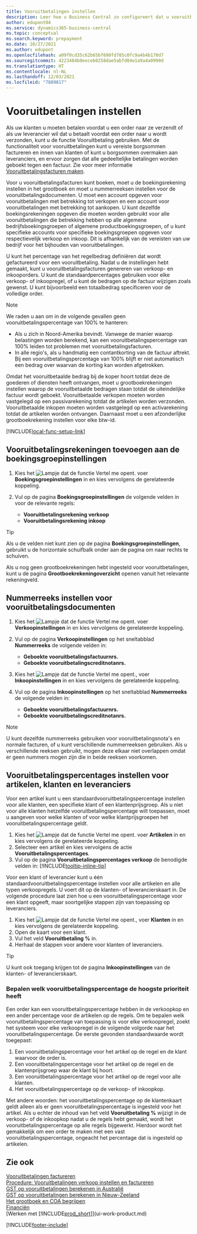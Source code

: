 ```yaml
---
title: Vooruitbetalingen instellen
description: Leer hoe u Business Central zo configureert dat u vooruitbetalingen in Business Central kunt gebruiken om borgsommen te factureren en te innen van klanten en borgsommen over te maken aan leveranciers.
author: edupont04
ms.service: dynamics365-business-central
ms.topic: conceptual
ms.search.keyword: prepayment
ms.date: 10/27/2021
ms.author: edupont
ms.openlocfilehash: a09f0cd35c62b65bf690fd785c0fc9a4b4b178d7
ms.sourcegitcommit: 4223484b0eeceb0258dae5abfd04e1a9a4a0990d
ms.translationtype: HT
ms.contentlocale: nl-NL
ms.lasthandoff: 12/03/2021
ms.locfileid: "7889817"
---
```

# <a name="set-up-prepayments"></a>Vooruitbetalingen instellen

Als uw klanten u moeten betalen voordat u een order naar ze verzendt of als uw leverancier wil dat u betaalt voordat een order naar u wordt verzonden, kunt u de functie Vooruitbetaling gebruiken. Met de functionaliteit voor vooruitbetalingen kunt u vereiste borgsommen factureren en innen van klanten of kunt u borgsommen overmaken aan leveranciers, en ervoor zorgen dat alle gedeeltelijke betalingen worden geboekt tegen een factuur. Zie voor meer informatie [Vooruitbetalingsfacturen maken](finance-how-to-create-prepayment-invoices.md).

Voor u vooruitbetalingsfacturen kunt boeken, moet u de boekingsrekening instellen in het grootboek en moet u nummerreeksen instellen voor de vooruitbetalingsdocumenten. U moet een account opgeven voor vooruitbetalingen met betrekking tot verkopen en een account voor vooruitbetalingen met betrekking tot aankopen. U kunt dezelfde boekingsrekeningen opgeven die moeten worden gebruikt voor alle vooruitbetalingen die betrekking hebben op alle algemene bedrijfsboekingsgroepen of algemene productboekingsgroepen, of u kunt specifieke accounts voor specifieke boekingsgroepen opgeven voor respectievelijk verkoop en inkoop. Dit is afhankelijk van de vereisten van uw bedrijf voor het bijhouden van vooruitbetalingen.  

U kunt het percentage van het regelbedrag definiëren dat wordt gefactureerd voor een vooruitbetaling. Nadat u de instellingen hebt gemaakt, kunt u vooruitbetalingsfacturen genereren van verkoop- en inkooporders. U kunt de standaardpercentages gebruiken voor elke verkoop- of inkoopregel, of u kunt de bedragen op de factuur wijzigen zoals gewenst. U kunt bijvoorbeeld een totaalbedrag specificeren voor de volledige order.  

> [!NOTE]
> We raden u aan om in de volgende gevallen geen vooruitbetalingspercentage van 100% te hanteren:
>
> * Als u zich in Noord-Amerika bevindt. Vanwege de manier waarop belastingen worden berekend, kan een vooruitbetalingspercentage van 100% leiden tot problemen met vooruitbetalingsfacturen.
> * In alle regio's, als u handmatig een contantkorting van de factuur aftrekt. Bij een vooruitbetalingspercentage van 100% blijft er niet automatisch een bedrag over waarvan de korting kan worden afgetrokken. 

Omdat het vooruitbetaalde bedrag bij de koper hoort totdat deze de goederen of diensten heeft ontvangen, moet u grootboekrekeningen instellen waarop de vooruitbetaalde bedragen staan totdat de uiteindelijke factuur wordt geboekt. Vooruitbetaalde verkopen moeten worden vastgelegd op een passivarekening totdat de artikelen worden verzonden. Vooruitbetaalde inkopen moeten worden vastgelegd op een activarekening totdat de artikelen worden ontvangen. Daarnaast moet u een afzonderlijke grootboekrekening instellen voor elke btw-id.  

[!INCLUDE[local-func-setup-link](includes/local-func-setup-link.md)]

## <a name="to-add-prepayment-accounts-to-the-general-posting-setup"></a>Vooruitbetalingsrekeningen toevoegen aan de boekingsgroepinstellingen  

1. Kies het ![Lampje dat de functie Vertel me opent.](media/ui-search/search_small.png "Vertel me wat u wilt doen") voer **Boekingsgroepinstellingen** in en kies vervolgens de gerelateerde koppeling.
2. Vul op de pagina **Boekingsgroepinstellingen** de volgende velden in voor de relevante regels:  

    * **Vooruitbetalingsrekening verkoop**  
    * **Vooruitbetalingsrekening inkoop**  

> [!TIP]
> Als u de velden niet kunt zien op de pagina **Boekingsgroepinstellingen**, gebruikt u de horizontale schuifbalk onder aan de pagina om naar rechts te schuiven.  

Als u nog geen grootboekrekeningen hebt ingesteld voor vooruitbetalingen, kunt u de pagina **Grootboekrekeningoverzicht** openen vanuit het relevante rekeningveld.  

## <a name="to-set-up-number-series-for-prepayment-documents"></a>Nummerreeks instellen voor vooruitbetalingsdocumenten  

1. Kies het ![Lampje dat de functie Vertel me opent.](media/ui-search/search_small.png "Vertel me wat u wilt doen") voer **Verkoopinstellingen** in en kies vervolgens de gerelateerde koppeling.
2. Vul op de pagina **Verkoopinstellingen** op het sneltabblad **Nummerreeks** de volgende velden in:  

   * **Geboekte vooruitbetalingsfactuurnrs.**
   * **Geboekte vooruitbetalingscreditnotanrs.**

3. Kies het ![Lampje dat de functie Vertel me opent.](media/ui-search/search_small.png "Vertel me wat u wilt doen"), voer **Inkoopinstellingen** in en kies vervolgens de gerelateerde koppeling.
4. Vul op de pagina **Inkoopinstellingen** op het sneltabblad **Nummerreeks** de volgende velden in:

    * **Geboekte vooruitbetalingsfactuurnrs.**
    * **Geboekte vooruitbetalingscreditnotanrs.**

> [!NOTE]  
> U kunt dezelfde nummerreeks gebruiken voor vooruitbetalingsnota's en normale facturen, of u kunt verschillende nummerreeksen gebruiken. Als u verschillende reeksen gebruikt, mogen deze elkaar niet overlappen omdat er geen nummers mogen zijn die in beide reeksen voorkomen.  

## <a name="to-set-up-prepayment-percentages-for-items-customers-and-vendors"></a>Vooruitbetalingspercentages instellen voor artikelen, klanten en leveranciers

Voor een artikel kunt u een standaardvooruitbetalingspercentage instellen voor alle klanten, een specifieke klant of een klantenprijsgroep. Als u niet voor alle klanten hetzelfde vooruitbetalingspercentage wilt toepassen, moet u aangeven voor welke klanten of voor welke klantprijsgroepen het vooruitbetalingspercentage geldt.

1. Kies het ![Lampje dat de functie Vertel me opent.](media/ui-search/search_small.png "Vertel me wat u wilt doen") voer **Artikelen** in en kies vervolgens de gerelateerde koppeling.
2. Selecteer een artikel en kies vervolgens de actie **Vooruitbetalingspercentages**.  
3. Vul op de pagina **Vooruitbetalingspercentages verkoop** de benodigde velden in: [!INCLUDE[tooltip-inline-tip](includes/tooltip-inline-tip_md.md)]

Voor een klant of leverancier kunt u één standaardvooruitbetalingspercentage instellen voor alle artikelen en alle typen verkoopregels. U voert dit op de klanten- of leverancierskaart in. De volgende procedure laat zien hoe u een vooruitbetalingspercentage voor een klant opgeeft, maar soortgelijke stappen zijn van toepassing op leveranciers.  

1. Kies het ![Lampje dat de functie Vertel me opent.](media/ui-search/search_small.png "Vertel me wat u wilt doen"), voer **Klanten** in en kies vervolgens de gerelateerde koppeling.
2. Open de kaart voor een klant.
3. Vul het veld **Vooruitbetaling %** in.
4. Herhaal de stappen voor andere voor klanten of leveranciers.  

> [!TIP]
> U kunt ook toegang krijgen tot de pagina **Inkoopinstellingen** van de klanten- of leverancierskaart.

### <a name="to-determine-which-prepayment-percentage-has-first-priority"></a>Bepalen welk vooruitbetalingspercentage de hoogste prioriteit heeft  

Een order kan een vooruitbetalingspercentage hebben in de verkoopkop en een ander percentage voor de artikelen op de regels. Om te bepalen welk vooruitbetalingspercentage van toepassing is voor elke verkoopregel, zoekt het systeem voor elke verkoopregel in de volgende volgorde naar het vooruitbetalingspercentage. De eerste gevonden standaardwaarde wordt toegepast:  

1. Een vooruitbetalingspercentage voor het artikel op de regel en de klant waarvoor de order is.  
2. Een vooruitbetalingspercentage voor het artikel op de regel en de klantenprijsgroep waar de klant bij hoort.  
3. Een vooruitbetalingspercentage voor het artikel op de regel voor alle klanten.  
4. Het vooruitbetalingspercentage op de verkoop- of inkoopkop.  

Met andere woorden: het vooruitbetalingspercentage op de klantenkaart geldt alleen als er geen vooruitbetalingspercentage is ingesteld voor het artikel. Als u echter de inhoud van het veld **Vooruitbetaling %** wijzigt in de verkoop- of de inkoopkop nadat u de regels hebt gemaakt, wordt het vooruitbetalingspercentage op alle regels bijgewerkt. Hierdoor wordt het gemakkelijk om een order te maken met een vast vooruitbetalingspercentage, ongeacht het percentage dat is ingesteld op artikelen.

## <a name="see-also"></a>Zie ook  

[Vooruitbetalingen factureren](finance-invoice-prepayments.md)  
[Procedure: Vooruitbetalingen verkoop instellen en factureren](walkthrough-setting-up-and-invoicing-sales-prepayments.md)  
[GST op vooruitbetalingen berekenen in Australië](LocalFunctionality/Australia/how-to-calculate-goods-and-services-tax-on-prepayments.md)  
[GST op vooruitbetalingen berekenen in Nieuw-Zeeland](LocalFunctionality/NewZealand/how-to-calculate-goods-and-services-tax-on-prepayments.md)  
[Het grootboek en COA begrijpen](finance-general-ledger.md)  
[Financiën](finance.md)  
[Werken met [!INCLUDE[prod_short](includes/prod_short.md)]](ui-work-product.md)


[!INCLUDE[footer-include](includes/footer-banner.md)]